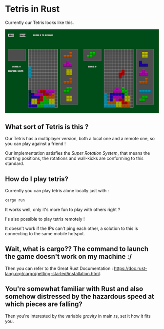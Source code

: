 # Tetris in Rust

Currently our Tetris looks like this. 

![](tetris.png)


## What sort of Tetris is this ?

Our Tetris has a multiplayer version, both a local one and a remote one, so you can play against a friend !

Our implementation satisfies the *Super Rotation System*, that means the starting positions, the rotations and wall-kicks are conforming to this standard.


## How do I play tetris?

Currently you can play tetris alone locally just with :
```bash
cargo run
```

It works well, only it's more fun to play with others right ?

I's also possible to play tetris remotely !

It doesn't work if the IPs can't ping each other, a solution to this is connecting to the same mobile hotspot.


## Wait, what is cargo?? The command to launch the game doesn't work on my machine :/

Then you can refer to the Great Rust Documentation : https://doc.rust-lang.org/cargo/getting-started/installation.html.


## You're somewhat familiar with Rust and also somehow distressed by the hazardous speed at which pieces are falling?

Then you're interested by the variable *gravity* in main.rs, set it how it fits you.
